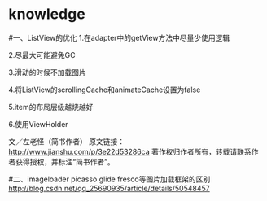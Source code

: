 # knowledge
#一、ListView的优化
1.在adapter中的getView方法中尽量少使用逻辑

2.尽最大可能避免GC

3.滑动的时候不加载图片

4.将ListView的scrollingCache和animateCache设置为false

5.item的布局层级越烧越好

6.使用ViewHolder

文／左老怪（简书作者）
原文链接：http://www.jianshu.com/p/3e22d53286ca
著作权归作者所有，转载请联系作者获得授权，并标注“简书作者”。

#二、imageloader picasso glide fresco等图片加载框架的区别
http://blog.csdn.net/qq_25690935/article/details/50548457
